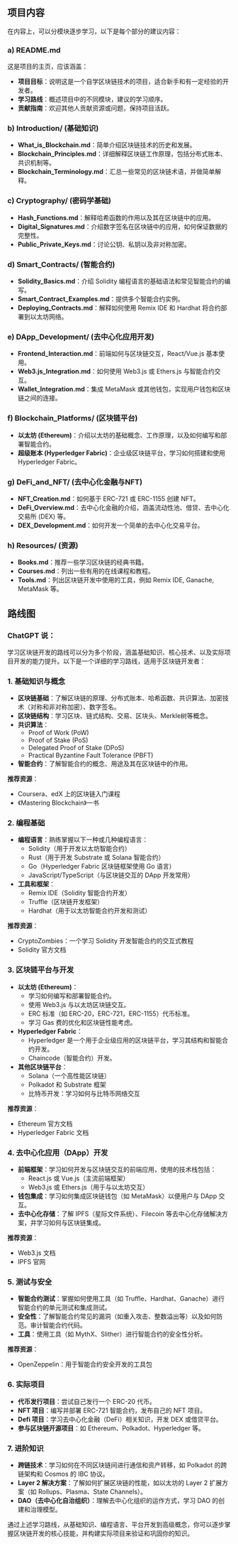 ## 项目内容
在内容上，可以分模块逐步学习，以下是每个部分的建议内容：

### a) README.md
这是项目的主页，应该涵盖：
- **项目目标**：说明这是一个自学区块链技术的项目，适合新手和有一定经验的开发者。
- **学习路线**：概述项目中的不同模块，建议的学习顺序。
- **贡献指南**：欢迎其他人贡献资源或问题，保持项目活跃。

### b) Introduction/ (基础知识)
- **What_is_Blockchain.md**：简单介绍区块链技术的历史和发展。
- **Blockchain_Principles.md**：详细解释区块链工作原理，包括分布式账本、共识机制等。
- **Blockchain_Terminology.md**：汇总一些常见的区块链术语，并做简单解释。

### c) Cryptography/ (密码学基础)
- **Hash_Functions.md**：解释哈希函数的作用以及其在区块链中的应用。
- **Digital_Signatures.md**：介绍数字签名在区块链中的应用，如何保证数据的完整性。
- **Public_Private_Keys.md**：讨论公钥、私钥以及非对称加密。

### d) Smart_Contracts/ (智能合约)
- **Solidity_Basics.md**：介绍 Solidity 编程语言的基础语法和常见智能合约的编写。
- **Smart_Contract_Examples.md**：提供多个智能合约实例。
- **Deploying_Contracts.md**：解释如何使用 Remix IDE 和 Hardhat 将合约部署到以太坊网络。

### e) DApp_Development/ (去中心化应用开发)
- **Frontend_Interaction.md**：前端如何与区块链交互，React/Vue.js 基本使用。
- **Web3.js_Integration.md**：如何使用 Web3.js 或 Ethers.js 与智能合约交互。
- **Wallet_Integration.md**：集成 MetaMask 或其他钱包，实现用户钱包和区块链之间的连接。

### f) Blockchain_Platforms/ (区块链平台)
- **以太坊 (Ethereum)**：介绍以太坊的基础概念、工作原理，以及如何编写和部署智能合约。
- **超级账本 (Hyperledger Fabric)**：企业级区块链平台，学习如何搭建和使用 Hyperledger Fabric。

### g) DeFi_and_NFT/ (去中心化金融与NFT)
- **NFT_Creation.md**：如何基于 ERC-721 或 ERC-1155 创建 NFT。
- **DeFi_Overview.md**：去中心化金融的介绍，涵盖流动性池、借贷、去中心化交易所 (DEX) 等。
- **DEX_Development.md**：如何开发一个简单的去中心化交易平台。

### h) Resources/ (资源)
- **Books.md**：推荐一些学习区块链的经典书籍。
- **Courses.md**：列出一些有用的在线课程和教程。
- **Tools.md**：列出区块链开发中使用的工具，例如 Remix IDE, Ganache, MetaMask 等。



## 路线图

### ChatGPT 说：
学习区块链开发的路线可以分为多个阶段，涵盖基础知识、核心技术、以及实际项目开发的能力提升。以下是一个详细的学习路线，适用于区块链开发者：

### 1. 基础知识与概念
- **区块链基础**：了解区块链的原理、分布式账本、哈希函数、共识算法、加密技术（对称和非对称加密）、数字签名。
- **区块链结构**：学习区块、链式结构、交易、区块头、Merkle树等概念。
- **共识算法**：
  - Proof of Work (PoW)
  - Proof of Stake (PoS)
  - Delegated Proof of Stake (DPoS)
  - Practical Byzantine Fault Tolerance (PBFT)
- **智能合约**：了解智能合约的概念、用途及其在区块链中的作用。

**推荐资源**：
- Coursera、edX 上的区块链入门课程
- 《Mastering Blockchain》一书

### 2. 编程基础
- **编程语言**：熟练掌握以下一种或几种编程语言：
  - Solidity（用于开发以太坊智能合约）
  - Rust（用于开发 Substrate 或 Solana 智能合约）
  - Go（Hyperledger Fabric 区块链框架使用 Go 语言）
  - JavaScript/TypeScript（与区块链交互的 DApp 开发常用）
- **工具和框架**：
  - Remix IDE（Solidity 智能合约开发）
  - Truffle（区块链开发框架）
  - Hardhat（用于以太坊智能合约开发和测试）

**推荐资源**：
- CryptoZombies：一个学习 Solidity 开发智能合约的交互式教程
- Solidity 官方文档

### 3. 区块链平台与开发
- **以太坊 (Ethereum)**：
  - 学习如何编写和部署智能合约。
  - 使用 Web3.js 与以太坊区块链交互。
  - ERC 标准（如 ERC-20，ERC-721，ERC-1155）代币标准。
  - 学习 Gas 费的优化和区块链性能考虑。
- **Hyperledger Fabric**：
  - Hyperledger 是一个用于企业级应用的区块链平台，学习其结构和智能合约开发。
  - Chaincode（智能合约）开发。
- **其他区块链平台**：
  - Solana（一个高性能区块链）
  - Polkadot 和 Substrate 框架
  - 比特币开发：学习如何与比特币网络交互

**推荐资源**：
- Ethereum 官方文档
- Hyperledger Fabric 文档

### 4. 去中心化应用（DApp）开发
- **前端框架**：学习如何开发与区块链交互的前端应用，使用的技术栈包括：
  - React.js 或 Vue.js（主流前端框架）
  - Web3.js 或 Ethers.js（用于与以太坊交互）
- **钱包集成**：学习如何集成区块链钱包（如 MetaMask）以便用户与 DApp 交互。
- **去中心化存储**：了解 IPFS（星际文件系统）、Filecoin 等去中心化存储解决方案，并学习如何与区块链集成。

**推荐资源**：
- Web3.js 文档
- IPFS 官网

### 5. 测试与安全
- **智能合约测试**：掌握如何使用工具（如 Truffle、Hardhat、Ganache）进行智能合约的单元测试和集成测试。
- **安全性**：了解智能合约常见的漏洞（如重入攻击、整数溢出等）以及如何防范。审计智能合约代码。
- **工具**：使用工具（如 MythX、Slither）进行智能合约的安全性分析。

**推荐资源**：
- OpenZeppelin：用于智能合约安全开发的工具包

### 6. 实际项目
- **代币发行项目**：尝试自己发行一个 ERC-20 代币。
- **NFT 项目**：编写并部署 ERC-721 智能合约，发布自己的 NFT 项目。
- **Defi 项目**：学习去中心化金融（DeFi）相关知识，开发 DEX 或借贷平台。
- **参与区块链开源项目**：如 Ethereum、Polkadot、Hyperledger 等。

### 7. 进阶知识
- **跨链技术**：学习如何在不同区块链间进行通信和资产转移，如 Polkadot 的跨链架构和 Cosmos 的 IBC 协议。
- **Layer 2 解决方案**：了解如何扩展区块链的性能，如以太坊的 Layer 2 扩展方案（如 Rollups、Plasma、State Channels）。
- **DAO（去中心化自治组织）**：理解去中心化组织的运作方式，学习 DAO 的创建和治理模型。

通过上述学习路线，从基础知识、编程语言、平台开发到高级概念，你可以逐步掌握区块链开发的核心技能，并构建实际项目来验证和巩固你的知识。
